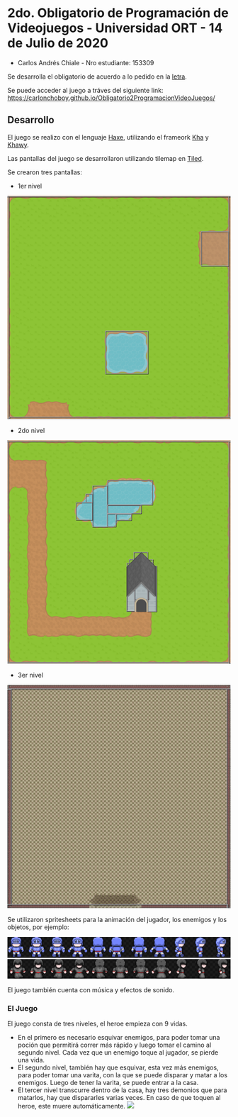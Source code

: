 # 2do. Obligatorio de Programación de Videojuegos - Universidad ORT - 14 de Julio de 2020

- Carlos Andrés Chiale - Nro estudiante: 153309

Se desarrolla el obligatorio de acuerdo a lo pedido en la [letra](forReadme/Obligatorio2DVJ.pdf).

Se puede acceder al juego a tráves del siguiente link: https://carlonchoboy.github.io/Obligatorio2ProgramacionVideoJuegos/

## Desarrollo
El juego se realizo con el lenguaje [Haxe](https://haxe.org/), utilizando el frameork [Kha](https://github.com/Kode/Kha) y [Khawy](https://github.com/juakob/khawy).

Las pantallas del juego se desarrollaron utilizando tilemap en [Tiled](https://www.mapeditor.org/).

Se crearon tres pantallas:
- 1er nivel

![](forReadme/world1.png)

- 2do nivel

![](forReadme/world2.png)

- 3er nivel

![](forReadme/world3.png)

Se utilizaron spritesheets para la animación del jugador, los enemigos y los objetos, por ejemplo:

![](forReadme/hero.png)
![](forReadme/enemy.png)

El juego también cuenta con música y efectos de sonido.

### El Juego
El juego consta de tres niveles, el heroe empieza con 9 vidas.
- En el primero es necesario esquivar enemigos, para poder tomar una poción que permitirá correr más rápido y luego tomar el camino al segundo nivel. Cada vez que un enemigo toque al jugador, se pierde una vida.
- El segundo nivel, también hay que esquivar, esta vez más enemigos, para poder tomar una varita, con la que se puede disparar y matar a los enemigos. Luego de tener la varita, se puede entrar a la casa.
- El tercer nivel transcurre dentro de la casa, hay tres demonios que para matarlos, hay que dispararles varias veces. En caso de que toquen al heroe, este muere automáticamente.
![](forReadme/gameplay.gif)
